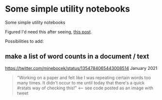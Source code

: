 # Some simple utility notebooks

Some simple utility notebooks

Figured I'd need this after seeing, [this post](https://twitter.com/ctitusbrown/status/938076870548922369).

Possibilities to add:

make a list of word counts in a document / text
-----------------------------------------------

https://twitter.com/minebocek/status/1354784065443008514   January 2021
>"Working on a paper and felt like I was repeating certain words too many times. It didn't occur to me until today that there's a quick #rstats way of checking this!"  <-- see code posted as an image with tweet
